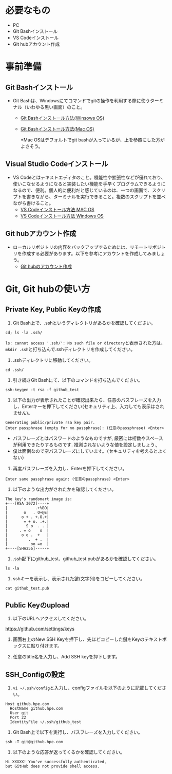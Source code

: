 # 必要なもの
+ PC
+ Git Bashインストール
+ VS Codeインストール
+ Git hubアカウント作成

# 事前準備
## Git Bashインストール
+ Git Bashは、Windowsにてコマンドでgitの操作を利用する際に使うターミナル（いわゆる黒い画面）のこと。
  + [Git Bashインストール方法(Winsows OS)](https://eng-entrance.com/git-install)
  + [Git Bashインストール方法(Mac OS)](https://qiita.com/NorsteinBekkler/items/a0622ee6a39d08d61b72)
  
    *Mac OSはデフォルトでgit bashが入っているが、上を参照にした方がよさそう。
## Visual Studio Codeインストール
+ VS Codeとはテキストエディタのこと。機能性や拡張性などが優れており、使いこなせるようになると実装したい機能を手早くプログラムできるようになるので、便利。個人的に便利だと感じているのは、一つの画面で、スクリプトを書きながら、ターミナルを実行できること。複数のスクリプトを並べながら書けること。
  + [VS Codeインストール方法 MAC OS](https://qiita.com/watamura/items/51c70fbb848e5f956fd6)
  + [VS Codeインストール方法 Windows OS](https://qiita.com/psychoroid/items/7d85ae6bade4a67aedb1)

## Git hubアカウント作成
+ ローカルリポジトリの内容をバックアップするためには、リモートリポジトリを作成する必要があります。以下を参考にアカウントを作成してみましょう。
  + [Git hubのアカウント作成](https://techacademy.jp/magazine/6235)

# Git, Git hubの使い方
## Private Key, Public Keyの作成
1.  Git Bash上で、.sshというディレクトリがあるかを確認してください。  
```
cd; ls -la .ssh/
```
`ls: cannot access '.ssh/': No such file or directory`と表示された方は、`mkdir .ssh`と打ち込んで.sshディレクトリを作成してください。

1.  .sshディレクトリに移動してください。 
```
cd .ssh/
```
1.  引き続きGit Bashにて、以下のコマンドを打ち込んでください。    
```
ssh-keygen -t rsa -f github_test
```

1.  以下の出力が表示されたことが確認出来たら、任意のパスフレーズを入力し、Enterキーを押下してください(セキュリティ上、入力しても表示はされません)。  
```
Generating public/private rsa key pair.
Enter passphrase (empty for no passphrase): (任意のpassphrase) <Enter>
```
* パスフレーズとはパスワードのようなものですが, 厳密には桁数やスペースが利用できたりするものです. 推測されないような値を設定しましょう.,
* 僕は面倒なので空パスフレーズにしています。（セキュリティを考えるとよくない）

1.  再度パスフレーズを入力し、Enterを押下してください。
```
Enter same passphrase again: (任意のpassphrase) <Enter>
```

1.  以下のような出力がされたかを確認してください。

```
The key's randomart image is:
+---[RSA 3072]----+
|            .+%BO|
|       o   . O+@E|
|      o + . +.O.+|
|       = + o. .+.|
|        S o  . . |
|     . = o    o  |
|      o o .  +   |
|         .  + .  |
|          oo =o  |
+----[SHA256]-----+
```

1.  .ssh配下にgithub_test、github_test.pubがあるかを確認してください。
```
ls -la 
```

1.  sshキーを表示し、表示された鍵(文字列)をコピーしてください。
```
cat github_test.pub
```

## Public Keyのupload

1.  以下のURLへアクセスしてください。

https://github.com/settings/keys

1.  画面右上のNew SSH Keyを押下し、先ほどコピーした鍵をKeyのテキストボックスに貼り付けます。

1.  任意のtitle名を入力し、Add SSH keyを押下します。

## SSH_Configの設定

1. `vi ~/.ssh/config`と入力し、configファイルを以下のように記載してください。
```
Host github.hpe.com
  HostName github.hpe.com
  User git
  Port 22
  IdentityFile ~/.ssh/github_test
```

1. Git Bash上で以下を実行し、パスフレーズを入力してください。
```
ssh -T git@github.hpe.com
```

1. 以下のような応答が返ってくるかを確認してください。  
```
Hi XXXXX! You've successfully authenticated,
but GitHub does not provide shell access.
```



